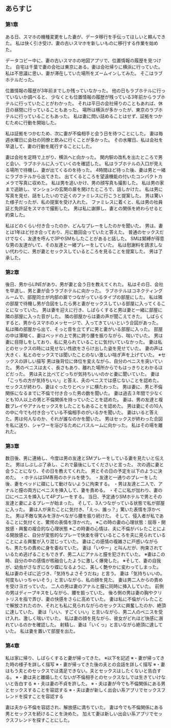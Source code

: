 ## あらすじ

### 第1章
ある日、スマホの機種変更をした妻が、データ移行を手伝ってほしいと頼んできた。
私は快く引き受け、妻の古いスマホを新しいものに移行する作業を始めた。

データコピー中に、妻の古いスマホの地図アプリで、位置情報の履歴を見つけた。
自宅は千葉で妻の会社は東京にある。妻は会社帰りに横浜に行っていた。
私は不思議に思い、妻が滞在していた場所をズームインしてみた。
そこはラブホテルだった。

位置情報の履歴が3年前までしか残っていなかった。
他の日もラブホテルに行っていないか調べると、
少なくとも位置情報の履歴が残っている3年前からラブホテルに行っていたことがわかった。
それは平日の会社帰りのこともあれば、休日の昼間に行っていることもあった。
場所は横浜が多かったが、東京のラブホテルに行っていることもあった。
私は妻に問い詰めることはせず、証拠をつかむために行動を開始した。

私は証拠をつかむため、次に妻が不倫相手と会う日を待つことにした。
妻は毎週水曜日に会社の同僚と飲みに行くことが多かった。
その水曜日、私は会社を早退して、妻の行動を尾行することにした。

妻は会社を定時で上がり、横浜へと向かった。
関内駅の改札を出たところで男と会い、ラブホテルに入っていくのを確認した。
私はラブホテルの入口が見える場所で待機し、妻が出てくるのを待った。
4時間ほど待った後、妻は男と一緒にラブホテルから出てきた。
出てくるところを望遠機能の付いたコンパクトカメラで写真に収めた。
私は男を追いかけ、男の顔写真も撮影した。
私は男の家まで追跡し、マンションの玄関の扉を開けたところで、話しかけた。
私は男に写真を見せ、話をしたいので近くのファミレスに行こうと提案した。
男は驚いた様子だったが、私の提案を受け入れた。
ファミレスに着くと、私は男の社員証と免許証をスマホで撮影した。
男は私に謝罪し、妻との関係を終わらせると約束した。

私はどのくらい付き合ったのか、どんなプレーをしたのかを聞いた。
男は、妻とは1年ほど付き合っており、月に数回会っていたと答えた。
普通のセックスだけでなく、友達を呼んで3PやSMもしたことがあると話した。
SMは緊縛が得意な男の友達がいて、その友達と一緒プレーをしていた。
私は慰謝料を請求しない代わりに、男が妻とセックスしているところを見ることを提案した。
男は了承した。

### 第2章
後日、男からLINEがあり、男が妻と会う日を教えてくれた。
私はその日、会社を早退し、男と妻が会うラブホテルに向かった。
ラブホテルはコネクティングルームで、部屋同士が内部の扉でつながっているタイプの部屋にした。
私は隣の部屋で待機し男が合図をしたら男と妻がセックスしている部屋に入ってくることになっていた。
男は妻を迎えに行き、しばらくすると男は妻と一緒に部屋に隣の部屋に入った音がした。
隣の部屋からは妻の声が聞こえてきた。
しばらくすると、男からスマホのメッセージで、入ってきていいという合図があった。
私は隣の部屋から出て、そっと音を立てずに男と妻がいる部屋に入った。
部屋の中は薄暗く、妻はベッドの上で男に跨り腰を振りながら、喘いでいた。
男は妻に目隠しをしており、私に見られていることに気付いていなかった。
妻は私とのセックスの時には見せない性欲をさらけ出した姿を見せていた。
妻の声は大きく、私とのセックスでは聞いたことのない激しい喘ぎ声を上げていた。
※セックスの詳しい描写
男は後背位に体位を変えながら、自分のペニスを突いていた。
男のペニスは太く、長さもあり、離れた場所からでもはっきりとわかるほどだった。
男は夫と比べてどっちが気持ちいいのかと妻に聞いていた。
妻は「こっちの方が気持ちいい」と答え、夫のペニスでは感じないことを認めた。
セックスが終わり、妻はぐったりとベッドに横たわった。
男は妻に、男と不倫関係になるまでに不倫で付き合った男の数を聞いた。
妻は過去３年間で少なくとも10人以上の男と不倫関係を持っていたことを認めた。
妻は、男の友達と複数プレイやアナルセックスをしたこともあることを認めた。
男は妻にその10人の中に今でも付き合っている不倫相手のがいるかを聞いた。
妻はいると答えた。男は何人なのか、それが誰なのかを聞いた。
男はセックスが終わった合図を私に送り、シャワーを浴びるためにバスルームに向かった。
私はその場を離れた。

### 第3章
数日後、男に連絡し、今度は男の友達とSMプレーをしている妻を見たいと伝えた。
男はしぶしぶ了承し、これで最後にしてくださいと言った。
次の週に妻と会うことになり、その日を教えてくれた。
男とその日の予定を以下のように決めた。
・ホテルはSM専用のホテルを使う。
・友達と一通りのプレーをした後、妻をベッドに磔にして動けないように拘束する。
・男は友達と二人で、アナルと膣の両方にペニスを挿入して、妻を責める。
・そこに私が加わり、妻の口にペニスを挿入して4Pプレーをする。
当日、予定通りSMホテルで男とその友達と妻によるプレーが始まった。
そして、3人つながっている状態で私が部屋に入った。
妻は人が来たことに気付き、「えっ、誰っ？」驚いた表情を浮かべた。
男は不敵な笑みを浮かべながら腰を振り続けた。
そして、侵入者が私であることに気付くと、驚愕の表情を浮かべた。
※この時の妻の心理状態：屈辱・開放感・興奮の複合的な心理状態
※この時妻の心情は、夫に不倫がバレたことによる開放感と、自分が変態的なプレーで快楽を得ているところを夫に見られていることによる興奮が入り混じっていた。
妻はこの感情の複雑さに戸惑いながらも、男たちの責めに身を委ねていた。
妻は「いやー」と叫んだが、拘束されているため逃げることもできず、男二人にアナルと膣を犯されていた。
※妻はこの時、自分の中の感情が核融合したように激しく爆発した。
※そして、妻の自我が、幼虫がさなぎになり蝶になるように、美しく艶やかに変わってしまった。
私は妻のそばに近づき、「気持ちよさそうだね」と言う。
妻は「気持ちいいの。何度もいっちゃいそう」と言いながら、私の顔を見た。
妻は男二人からの責めを受けヨガっていた。
二人の男は妻のアナルと膣に同時に挿入していた。
前側の男はディープキスをしながら、腰を振っていた。
後ろ側の男は妻の胸やクリトリスを指で弄び、妻の快感をさらに高めていた。
妻は私に不倫がバレたことで解放されたのか、それとも私に見られながらのセックスに興奮したのか、絶頂に達していた。
妻は「いい、すごくいい」と言いながら、男二人のペニスを受け入れ、激しく喘いでいた。
私は妻の顔を見ながら、彼女がどれほど快感に溺れているのかを確認した。
射精し、妻は「いくっ」と言いながら絶頂に達していた。
私は妻を置いて部屋を出た。

### 第4章
私は家に帰り、しばらくすると妻が帰ってきた。
※以下を記述
※・妻が帰ってきた時の様子を詳しく描写
※・妻が帰ってきた後の夫との会話を詳しく描写
※・妻はもう夫とのセックスでは満足できない。夫とセックスはしたくないと告白する。
※・妻は夫と離婚したくないが不倫相手とのセックスなしでは生きていけないと告白する
※・夫は妻の不貞を許した。
※・夫は妻が今でも不倫関係にある男とセックスすることを容認する
※・夫は妻が新しく出会い系アプリでセックスフレンドを探すことを容認する

妻は夫から不倫を容認され、解放感に満ちていた。
妻は今でも不倫関係にある男とセックスを続けることを決めた。
加えて妻は新しい出会い系アプリでセックスフレンドを探すことにした。
